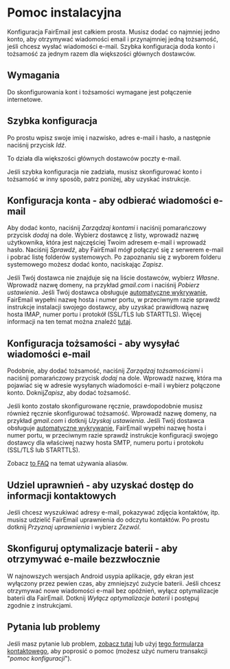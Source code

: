 # Pomoc instalacyjna

Konfiguracja FairEmail jest całkiem prosta. Musisz dodać co najmniej jedno konto, aby otrzymywać wiadomości email i przynajmniej jedną tożsamość, jeśli chcesz wysłać wiadomości e-mail. Szybka konfiguracja doda konto i tożsamość za jednym razem dla większości głównych dostawców.

## Wymagania

Do skonfigurowania kont i tożsamości wymagane jest połączenie internetowe.

## Szybka konfiguracja

Po prostu wpisz swoje imię i nazwisko, adres e-mail i hasło, a następnie naciśnij przycisk *Idź*.

To działa dla większości głównych dostawców poczty e-mail.

Jeśli szybka konfiguracja nie zadziała, musisz skonfigurować konto i tożsamość w inny sposób, patrz poniżej, aby uzyskać instrukcje.

## Konfiguracja konta - aby odbierać wiadomości e-mail

Aby dodać konto, naciśnij *Zarządzaj kontami* i naciśnij pomarańczowy przycisk *dodaj* na dole. Wybierz dostawcę z listy, wprowadź nazwę użytkownika, która jest najczęściej Twoim adresem e-mail i wprowadź hasło. Naciśnij *Sprawdź*, aby FairEmail mógł połączyć się z serwerem e-mail i pobrać listę folderów systemowych. Po zapoznaniu się z wyborem folderu systemowego możesz dodać konto, naciskając *Zapisz*.

Jeśli Twój dostawca nie znajduje się na liście dostawców, wybierz *Własne*. Wprowadź nazwę domeny, na przykład *gmail.com* i naciśnij *Pobierz ustawienia*. Jeśli Twój dostawca obsługuje [automatyczne wykrywanie](https://tools.ietf.org/html/rfc6186), FairEmail wypełni nazwę hosta i numer portu, w przeciwnym razie sprawdź instrukcje instalacji swojego dostawcy, aby uzyskać prawidłową nazwę hosta IMAP, numer portu i protokół (SSL/TLS lub STARTTLS). Więcej informacji na ten temat można znaleźć [tutaj](https://github.com/M66B/FairEmail/blob/master/FAQ.md#authorizing-accounts).

## Konfiguracja tożsamości - aby wysyłać wiadomości e-mail

Podobnie, aby dodać tożsamość, naciśnij *Zarządzaj tożsamościami* i naciśnij pomarańczowy przycisk *dodaj* na dole. Wprowadź nazwę, która ma pojawiać się w adresie wysyłanych wiadomości e-mail i wybierz połączone konto. Doknij*Zapisz*, aby dodać tożsamość.

Jeśli konto zostało skonfigurowane ręcznie, prawdopodobnie musisz również ręcznie skonfigurować tożsamość. Wprowadź nazwę domeny, na przykład *gmail.com* i dotknij *Uzyskaj ustawienia*. Jeśli Twój dostawca obsługuje [automatyczne wykrywanie](https://tools.ietf.org/html/rfc6186), FairEmail wypełni nazwę hosta i numer portu, w przeciwnym razie sprawdź instrukcje konfiguracji swojego dostawcy dla właściwej nazwy hosta SMTP, numeru portu i protokołu (SSL/TLS lub STARTTLS).

Zobacz [to FAQ](https://github.com/M66B/FairEmail/blob/master/FAQ.md#FAQ9) na temat używania aliasów.

## Udziel uprawnień - aby uzyskać dostęp do informacji kontaktowych

Jeśli chcesz wyszukiwać adresy e-mail, pokazywać zdjęcia kontaktów, itp. musisz udzielić FairEmail uprawnienia do odczytu kontaktów. Po prostu dotknij *Przyznaj uprawnienia* i wybierz *Zezwól*.

## Skonfiguruj optymalizacje baterii - aby otrzymywać e-maile bezzwłocznie

W najnowszych wersjach Android usypia aplikacje, gdy ekran jest wyłączony przez pewien czas, aby zmniejszyć zużycie baterii. Jeśli chcesz otrzymywać nowe wiadomości e-mail bez opóźnień, wyłącz optymalizacje baterii dla FairEmail. Dotknij *Wyłącz optymalizacje baterii* i postępuj zgodnie z instrukcjami.

## Pytania lub problemy

Jeśli masz pytanie lub problem, [zobacz tutaj](https://github.com/M66B/FairEmail/blob/master/FAQ.md) lub użyj [tego formularza kontaktowego](https://contact.faircode.eu/?product=fairemailsupport), aby poprosić o pomoc (możesz użyć numeru transakcji "*pomoc konfiguracji*").